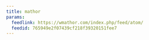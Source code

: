 ```yaml
---
title: mathor
params:
  feedlink: https://wmathor.com/index.php/feed/atom/
  feedid: 765949e2f07439cf218f39320151fee7
---
```

